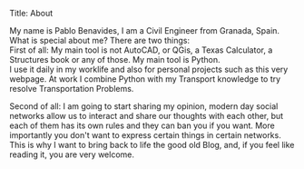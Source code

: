 Title: About

My name is Pablo Benavides, I am a Civil Engineer from Granada, Spain.<br>
What is special about me? There are two things: <br>
First of all: My main tool is not AutoCAD, or QGis, a Texas Calculator,
a Structures book or any of those. My main tool is Python.<br>
I use it daily in my worklife and also for personal projects such as this very webpage. At work
I combine Python with my Transport knowledge to try resolve Transportation Problems.

Second of all: I am going to start sharing my opinion, modern day social networks allow us 
to interact and share our thoughts with each other, but each of them has its own rules and they 
can ban you if you want. More importantly you don't want to express certain things in certain networks.<br>
This is why I want to bring back to life the good old Blog, and, if you feel like reading it, you are very welcome.
